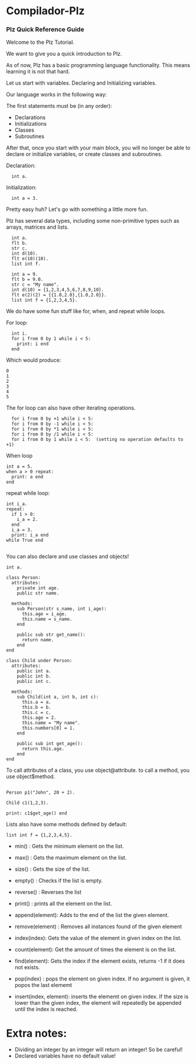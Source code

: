 # Compilador-Plz


### Plz Quick Reference Guide

Welcome to the Plz Tutorial.

We want to give you a quick introduction to Plz. 

As of now, Plz has a basic programming language functionality. This means learning it is not that hard.

Let us start with variables. Declaring and Initializing variables.

Our language works in the following way:

The first statements must be (in any order):
* Declarations 
* Initializations
* Classes
* Subroutines

After that, once you start with your main block, you will no longer be able to declare or initialize variables, or create classes and subroutines.

Declaration:
``` 
  int a.
```

Initialization:
```
  int a = 3.
```

Pretty easy huh? Let's go with something a little more fun. 

Plz has several data types, including some non-primitive types such as arrays, matrices and lists. 
```
  int a.
  flt b.
  str c.
  int d(10).
  flt e(10)(10).
  list int f.
  
  int a = 9.
  flt b = 9.0.
  str c = "My name".
  int d(10) = {1,2,3,4,5,6,7,8,9,10}.
  flt e(2)(2) = {{1.0,2.0},{1.0,2.0}}.
  list int f = {1,2,3,4,5}.

```

We do have some fun stuff like for, when, and repeat while loops. 

For loop:

```
  int i.
  for i from 0 by 1 while i < 5:
    print: i end
  end
```
Which would produce:
```
0
1
2
3
4
5
```

The for loop can also have other iterating operations. 
```
  for i from 0 by +1 while i < 5:
  for i from 0 by -1 while i < 5:
  for i from 0 by *1 while i < 5:
  for i from 0 by /1 while i < 5:
  for i from 0 by 1 while i < 5:  (setting no operation defaults to +1) 
```
When loop
```
int a = 5.
when a > 0 repeat:
  print: a end
end

```

repeat while loop:
```
int i_a.
repeat:
  if 1 > 0:
    i_a = 2.
  end
  i_a = 3.
  print: i_a end
while True end
    
```

You can also declare and use classes and objects!
```
int a.

class Person:
  attributes:
    private int age.
    public str name.

  methods:
    sub Person(str s_name, int i_age):
      this.age = i_age.
      this.name = s_name.
    end

    public sub str get_name():
      return name.
    end
end

class Child under Person:
  attributes:
    public int a.
    public int b.
    public int c.
  
  methods:
    sub Child(int a, int b, int c):
      this.a = a.
      this.b = b.
      this.c = c.
      this.age = 2.
      this.name = "My name".
      this.numbers[0] = 1.
    end

    public sub int get_age():
      return this.age.
    end
end
```
To call attributes of a class, you use object@attribute. 
to call a method, you use object$method.
```

Person p1("John", 20 + 2).

Child c1(1,2,3).

print: c1$get_age() end

```
Lists also have some methods defined by default:
```
list int f = {1,2,3,4,5}.
```
* min() : Gets the minimum element on the list.
* max() : Gets the maximum element on the list.
* size() : Gets the size of the list.
* empty() : Checks if the list is empty.
* reverse() : Reverses the list
* print() : prints all the element on the list. 

* append(element): Adds to the end of the list the given element.
* remove(element) : Removes all instances found of the given element
* index(index): Gets the value of the element in given index on the list.
* count(element): Get the amount of times the element is on the list. 
* find(element): Gets the index if the element exists, returns -1 if it does not exists.
* pop(index) : pops the element on given index. If no argument is given, it popos the last elememt

* insert(index, element): inserts the elememt on given index. If the size is lower than the given index, the element will repeatedly be appended until the index is reached. 

# Extra notes:
* Dividing an integer by an integer will return an integer! So be careful!
* Declared variables have no default value!
